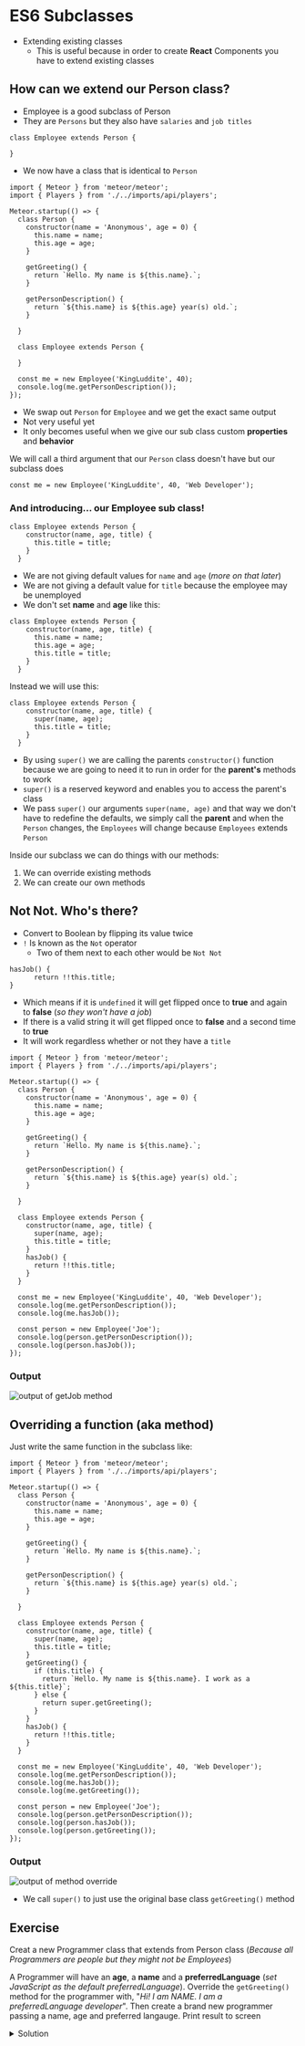 # ES6 Subclasses
* Extending existing classes
    - This is useful because in order to create **React** Components you have to extend existing classes

## How can we extend our Person class?
* Employee is a good subclass of Person
* They are `Persons` but they also have `salaries` and `job titles`

```
class Employee extends Person {
    
}
```

* We now have a class that is identical to `Person`

```
import { Meteor } from 'meteor/meteor';
import { Players } from './../imports/api/players';

Meteor.startup(() => {
  class Person {
    constructor(name = 'Anonymous', age = 0) {
      this.name = name;
      this.age = age;
    }

    getGreeting() {
      return `Hello. My name is ${this.name}.`;
    }

    getPersonDescription() {
      return `${this.name} is ${this.age} year(s) old.`;
    }

  }

  class Employee extends Person {
    
  }

  const me = new Employee('KingLuddite', 40);
  console.log(me.getPersonDescription());
});
```

* We swap out `Person` for `Employee` and we get the exact same output
* Not very useful yet
* It only becomes useful when we give our sub class custom **properties** and **behavior**

We will call a third argument that our `Person` class doesn't have but our subclass does

`const me = new Employee('KingLuddite', 40, 'Web Developer');`

### And introducing... our Employee sub class!

```
class Employee extends Person {
    constructor(name, age, title) {
      this.title = title; 
    }
  }
```

* We are not giving default values for `name` and `age` (_more on that later_)
* We are not giving a default value for `title` because the employee may be unemployed
* We don't set **name** and **age** like this:

```
class Employee extends Person {
    constructor(name, age, title) {
      this.name = name;
      this.age = age;
      this.title = title;
    }
  }
```

Instead we will use this:

```
class Employee extends Person {
    constructor(name, age, title) {
      super(name, age);
      this.title = title;
    }
  }
```

* By using `super()` we are calling the parents `constructor()` function because we are going to need it to run in order for the **parent's** methods to work
* `super()` is a reserved keyword and enables you to access the parent's class
* We pass `super()` our arguments `super(name, age)` and that way we don't have to redefine the defaults, we simply call the **parent** and when the `Person` changes, the `Employees` will change because `Employees` extends `Person`

Inside our subclass we can do things with our methods:

1. We can override existing methods
2. We can create our own methods

## Not Not. Who's there?
* Convert to Boolean by flipping its value twice
* `!` Is known as the `Not` operator
    - Two of them next to each other would be `Not Not`

```
hasJob() {
      return !!this.title;
}
```

* Which means if it is `undefined` it will get flipped once to **true** and again to **false** (_so they won't have a job_)
* If there is a valid string it will get flipped once to **false** and a second time to **true**
* It will work regardless whether or not they have a `title`

```
import { Meteor } from 'meteor/meteor';
import { Players } from './../imports/api/players';

Meteor.startup(() => {
  class Person {
    constructor(name = 'Anonymous', age = 0) {
      this.name = name;
      this.age = age;
    }

    getGreeting() {
      return `Hello. My name is ${this.name}.`;
    }

    getPersonDescription() {
      return `${this.name} is ${this.age} year(s) old.`;
    }

  }

  class Employee extends Person {
    constructor(name, age, title) {
      super(name, age);
      this.title = title;
    }
    hasJob() {
      return !!this.title;
    }
  }

  const me = new Employee('KingLuddite', 40, 'Web Developer');
  console.log(me.getPersonDescription());
  console.log(me.hasJob());

  const person = new Employee('Joe');
  console.log(person.getPersonDescription());
  console.log(person.hasJob());
});
```

### Output
![output of getJob method](https://i.imgur.com/CMnCfOW.png)

## Overriding a function (aka method)
Just write the same function in the subclass like:

```
import { Meteor } from 'meteor/meteor';
import { Players } from './../imports/api/players';

Meteor.startup(() => {
  class Person {
    constructor(name = 'Anonymous', age = 0) {
      this.name = name;
      this.age = age;
    }

    getGreeting() {
      return `Hello. My name is ${this.name}.`;
    }

    getPersonDescription() {
      return `${this.name} is ${this.age} year(s) old.`;
    }

  }

  class Employee extends Person {
    constructor(name, age, title) {
      super(name, age);
      this.title = title;
    }
    getGreeting() {
      if (this.title) {
        return `Hello. My name is ${this.name}. I work as a ${this.title}`;
      } else {
        return super.getGreeting();
      }
    }
    hasJob() {
      return !!this.title;
    }
  }

  const me = new Employee('KingLuddite', 40, 'Web Developer');
  console.log(me.getPersonDescription());
  console.log(me.hasJob());
  console.log(me.getGreeting());

  const person = new Employee('Joe');
  console.log(person.getPersonDescription());
  console.log(person.hasJob());
  console.log(person.getGreeting());
});
```

### Output
![output of method override](https://i.imgur.com/hiQBN5B.png)

* We call `super()` to just use the original base class `getGreeting()` method

## Exercise
Creat a new Programmer class that extends from Person class (_Because all Programmers are people but they might not be Employees_)

A Programmer will have an **age**, a **name** and a **preferredLanguage** (_set JavaScript as the default preferredLanguage_). Override the `getGreeting()` method for the programmer with, "_Hi! I am NAME. I am a preferredLanguage developer_". Then create a brand new programmer passing a name, age and preferred langauge. Print result to screen

<details>
  <summary>Solution</summary>
```
import { Meteor } from 'meteor/meteor';
import { Players } from './../imports/api/players';

Meteor.startup(() => {
  class Person {
    constructor(name = 'Anonymous', age = 0) {
      this.name = name;
      this.age = age;
    }

    getGreeting() {
      return `Hello. My name is ${this.name}.`;
    }

    getPersonDescription() {
      return `${this.name} is ${this.age} year(s) old.`;
    }

  }

  class Employee extends Person {
    constructor(name, age, title) {
      super(name, age);
      this.title = title;
    }
    getGreeting() {
      if (this.title) {
        return `Hello. My name is ${this.name}. I work as a ${this.title}`;
      } else {
        return super.getGreeting();
      }
    }
    hasJob() {
      return !!this.title;
    }
  }

  class Programmer extends Person {
    constructor(name, age, preferredLanguage = 'JavaScript') {
      super(name, age);
      this.preferredLanguage = preferredLanguage;
    }
    getGreeting() {
      if (this.preferredLanguage) {
        return `Hello. My name is ${this.name}. I am a ${this.preferredLanguage} developer.`;
      } else {
        return super.getGreeting();
      }
    }
  }

  const me = new Employee('KingLuddite', 40, 'Web Developer');
  console.log(me.getPersonDescription());
  console.log(me.hasJob());
  console.log(me.getGreeting());

  const person = new Employee('Joe');
  console.log(person.getPersonDescription());
  console.log(person.hasJob());
  console.log(person.getGreeting());

  const dev = new Programmer('John', 50, 'C++');
  const dev2 = new Programmer();
  console.log(dev.getGreeting);
  console.log(dev2.getGreeting);
});
```
</details>

## Review
* When we extend a class we create a new class
    - `class Name extends NewName`
* We can override methods
* We can write new methods
* We can add custom properties in the constructor function
* We call `super()` to make sure the old properties still get set by the parent's constructor
